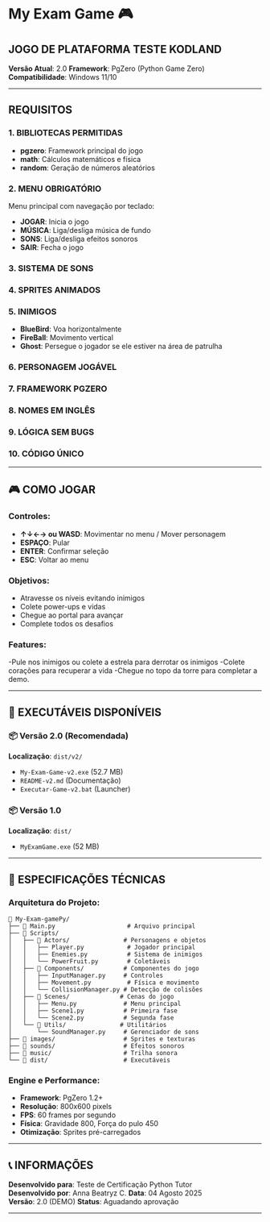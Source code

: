 # My Exam Game 🎮

## **JOGO DE PLATAFORMA TESTE KODLAND**

**Versão Atual**: 2.0 
**Framework**: PgZero (Python Game Zero)  
**Compatibilidade**: Windows 11/10

---

## **REQUISITOS**

### **1. BIBLIOTECAS PERMITIDAS**
- **pgzero**: Framework principal do jogo
- **math**: Cálculos matemáticos e física
- **random**: Geração de números aleatórios

### **2. MENU OBRIGATÓRIO**
Menu principal com navegação por teclado:
- **JOGAR**: Inicia o jogo
- **MÚSICA**: Liga/desliga música de fundo
- **SONS**: Liga/desliga efeitos sonoros
- **SAIR**: Fecha o jogo

### **3. SISTEMA DE SONS**

### **4. SPRITES ANIMADOS**

### **5. INIMIGOS**
- **BlueBird**: Voa horizontalmente
- **FireBall**: Movimento vertical 
- **Ghost**: Persegue o jogador se ele estiver na área de patrulha

### **6. PERSONAGEM JOGÁVEL**

### **7. FRAMEWORK PGZERO**

### **8. NOMES EM INGLÊS**

### **9. LÓGICA SEM BUGS**

### **10. CÓDIGO ÚNICO**

---

## 🎮 **COMO JOGAR**

### **Controles:**
- **↑↓←→ ou WASD**: Movimentar no menu / Mover personagem
- **ESPAÇO**: Pular
- **ENTER**: Confirmar seleção
- **ESC**: Voltar ao menu

### **Objetivos:**
- Atravesse os níveis evitando inimigos
- Colete power-ups e vidas
- Chegue ao portal para avançar
- Complete todos os desafios

### **Features:**
-Pule nos inimigos ou colete a estrela para derrotar os inimigos
-Colete corações para recuperar a vida
-Chegue no topo da torre para completar a demo.

---

## 🚀 **EXECUTÁVEIS DISPONÍVEIS**

### **📦 Versão 2.0 (Recomendada)**
**Localização**: `dist/v2/`
- `My-Exam-Game-v2.exe` (52.7 MB)
- `README-v2.md` (Documentação)
- `Executar-Game-v2.bat` (Launcher)

### **📦 Versão 1.0**
**Localização**: `dist/`
- `MyExamGame.exe` (52 MB)

---

## 🔧 **ESPECIFICAÇÕES TÉCNICAS**

### **Arquitetura do Projeto:**
```
📁 My-Exam-gamePy/
├── 📄 Main.py                    # Arquivo principal
├── 📁 Scripts/
│   ├── 📁 Actors/               # Personagens e objetos
│   │   ├── Player.py            # Jogador principal
│   │   ├── Enemies.py           # Sistema de inimigos
│   │   └── PowerFruit.py        # Coletáveis
│   ├── 📁 Components/           # Componentes do jogo
│   │   ├── InputManager.py     # Controles
│   │   ├── Movement.py          # Física e movimento
│   │   └── CollisionManager.py # Detecção de colisões
│   ├── 📁 Scenes/              # Cenas do jogo
│   │   ├── Menu.py             # Menu principal
│   │   ├── Scene1.py           # Primeira fase
│   │   └── Scene2.py           # Segunda fase
│   └── 📁 Utils/               # Utilitários
│       └── SoundManager.py     # Gerenciador de sons
├── 📁 images/                   # Sprites e texturas
├── 📁 sounds/                   # Efeitos sonoros
├── 📁 music/                    # Trilha sonora
└── 📁 dist/                     # Executáveis
```

### **Engine e Performance:**
- **Framework**: PgZero 1.2+
- **Resolução**: 800x600 pixels
- **FPS**: 60 frames por segundo
- **Física**: Gravidade 800, Força do pulo 450
- **Otimização**: Sprites pré-carregados

---

## 📞 **INFORMAÇÕES**

**Desenvolvido para**: Teste de Certificação Python Tutor  
**Desenvolvido por**: Anna Beatryz C.
**Data**: 04 Agosto 2025  
**Versão**: 2.0 (DEMO)
**Status**: Aguadando aprovação

---


